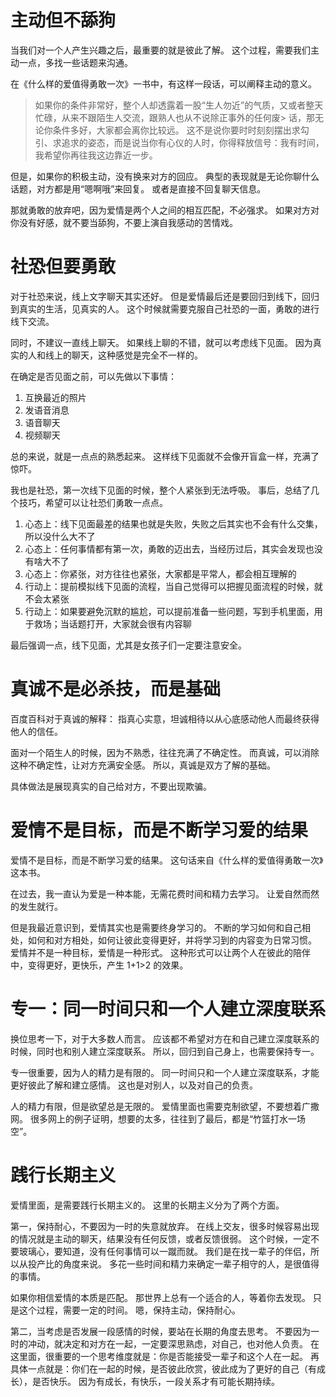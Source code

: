 # 主动但不舔狗

当我们对一个人产生兴趣之后，最重要的就是彼此了解。
这个过程，需要我们主动一点，多找一些话题来沟通。

在《什么样的爱值得勇敢一次》一书中，有这样一段话，可以阐释主动的意义。

> 如果你的条件非常好，整个人却透露着一股“生人勿近”的气质，又或者整天忙碌，从来不跟陌生人交流，跟熟人也从不说除正事外的任何废> 话，那无论你条件多好，大家都会离你比较远。
> 这不是说你要时时刻刻摆出求勾引、求追求的姿态，而是说当你有心仪的人时，你得释放信号：我有时间，我希望你再往我这边靠近一步。

但是，如果你的积极主动，没有换来对方的回应。
典型的表现就是无论你聊什么话题，对方都是用“嗯啊哦”来回复。
或者是直接不回复聊天信息。

那就勇敢的放弃吧，因为爱情是两个人之间的相互匹配，不必强求。
如果对方对你没有好感，就不要当舔狗，不要上演自我感动的苦情戏。

# 社恐但要勇敢

对于社恐来说，线上文字聊天其实还好。
但是爱情最后还是要回归到线下，回归到真实的生活，见真实的人。
这个时候就需要克服自己社恐的一面，勇敢的进行线下交流。

同时，不建议一直线上聊天。
如果线上聊的不错，就可以考虑线下见面。
因为真实的人和线上的聊天，这种感觉是完全不一样的。

在确定是否见面之前，可以先做以下事情：

1. 互换最近的照片
2. 发语音消息
3. 语音聊天
4. 视频聊天

总的来说，就是一点点的熟悉起来。
这样线下见面就不会像开盲盒一样，充满了惊吓。

我也是社恐，第一次线下见面的时候，整个人紧张到无法呼吸。
事后，总结了几个技巧，希望可以让社恐们勇敢一点点。

1. 心态上：线下见面最差的结果也就是失败，失败之后其实也不会有什么交集，所以没什么大不了
2. 心态上：任何事情都有第一次，勇敢的迈出去，当经历过后，其实会发现也没有啥大不了
3. 心态上：你紧张，对方往往也紧张，大家都是平常人，都会相互理解的
4. 行动上：提前模拟线下见面的流程，当自己觉得可以把握见面流程的时候，就不会太紧张
5. 行动上：如果要避免沉默的尴尬，可以提前准备一些问题，写到手机里面，用于救场；当话题打开，大家就会很有内容聊

最后强调一点，线下见面，尤其是女孩子们一定要注意安全。

# 真诚不是必杀技，而是基础

百度百科对于真诚的解释：
指真心实意，坦诚相待以从心底感动他人而最终获得他人的信任。

面对一个陌生人的时候，因为不熟悉，往往充满了不确定性。
而真诚，可以消除这种不确定性，让对方充满安全感。
所以，真诚是双方了解的基础。

具体做法是展现真实的自己给对方，不要出现欺骗。

# 爱情不是目标，而是不断学习爱的结果

爱情不是目标，而是不断学习爱的结果。
这句话来自《什么样的爱值得勇敢一次》这本书。

在过去，我一直认为爱是一种本能，无需花费时间和精力去学习。
让爱自然而然的发生就行。

但是我最近意识到，爱情其实也是需要终身学习的。
不断的学习如何和自己相处，如何和对方相处，如何让彼此变得更好，并将学习到的内容变为日常习惯。
爱情并不是一种目标，爱情是一种形式。
这种形式可以让两个人在彼此的陪伴中，变得更好，更快乐，产生 1+1>2 的效果。

# 专一：同一时间只和一个人建立深度联系

换位思考一下，对于大多数人而言。
应该都不希望对方在和自己建立深度联系的时候，同时也和别人建立深度联系。
所以，回归到自己身上，也需要保持专一。

专一很重要，因为人的精力是有限的。
同一时间只和一个人建立深度联系，才能更好彼此了解和建立感情。
这也是对别人，以及对自己的负责。

人的精力有限，但是欲望总是无限的。
爱情里面也需要克制欲望，不要想着广撒网。
很多网上的例子证明，想要的太多，往往到了最后，都是“竹篮打水一场空”。

# 践行长期主义

爱情里面，是需要践行长期主义的。
这里的长期主义分为了两个方面。

第一，保持耐心，不要因为一时的失意就放弃。
在线上交友，很多时候容易出现的情况就是主动的聊天，结果没有任何反馈，或者反馈很弱。
这个时候，一定不要玻璃心，要知道，没有任何事情可以一蹴而就。
我们是在找一辈子的伴侣，所以从投产比的角度来说。
多花一些时间和精力来确定一辈子相守的人，是很值得的事情。

如果你相信爱情的本质是匹配。
那世界上总有一个适合的人，等着你去发现。
只是这个过程，需要一定的时间。
嗯，保持主动，保持耐心。

第二，当考虑是否发展一段感情的时候，要站在长期的角度去思考。
不要因为一时的冲动，就决定和对方在一起，一定要深思熟虑，对自己，也对他人负责。
在这里面，很重要的一个思考维度就是：你是否能接受一辈子和这个人在一起。
再具体一点就是：你们在一起的时候，是否彼此欣赏，彼此成为了更好的自己（有成长），是否快乐。
因为有成长，有快乐，一段关系才有可能长期持续。
